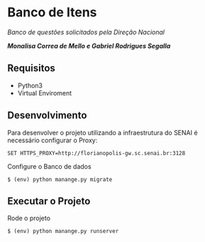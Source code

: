 # Banco de Itens
*Banco de questões solicitados pela Direção Nacional*

***Monalisa Correa de Mello e Gabriel Rodrigues Segalla***

## Requisitos

 - Python3
 - Virtual Enviroment

## Desenvolvimento
Para desenvolver o projeto utilizando a infraestrutura do SENAI é necessário configurar o Proxy:

    SET HTTPS_PROXY=http://florianopolis-gw.sc.senai.br:3128

Configure o Banco de dados

    $ (env) python manange.py migrate

## Executar o Projeto
Rode o projeto

    $ (env) python manange.py runserver
